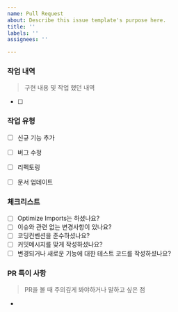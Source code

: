 ```yaml
---
name: Pull Request
about: Describe this issue template's purpose here.
title: ''
labels: ''
assignees: ''

---
```


### 작업 내역
> 구현 내용 및 작업 했던 내역

- [ ] 

### 작업 유형

- [ ] 신규 기능 추가
- [ ] 버그 수정
- [ ] 리펙토링
- [ ] 문서 업데이트


### 체크리스트

- [ ] Optimize Imports는 하셨나요?
- [ ] 이슈와 관련 없는 변경사항이 있나요?
- [ ] 코딩컨벤션을 준수하셨나요?
- [ ] 커밋메시지를 맞게 작성하셨나요?
- [ ] 변경되거나 새로운 기능에 대한 테스트 코드를 작성하셨나요?

### PR 특이 사항
> PR을 볼 때 주의깊게 봐야하거나 말하고 싶은 점

- 
